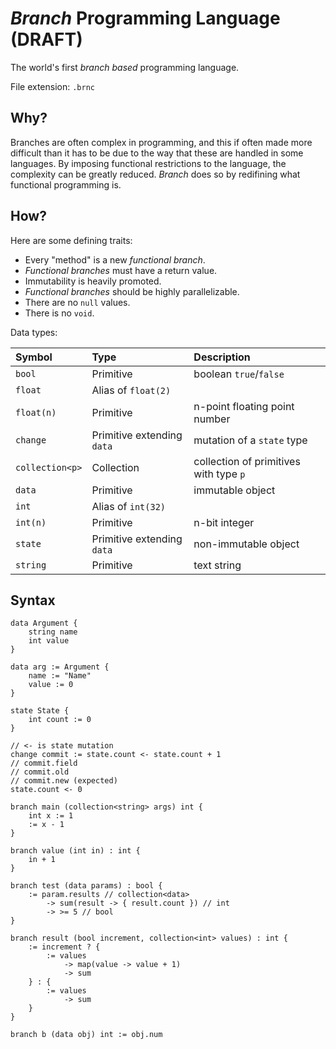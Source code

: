 # *Branch* Programming Language (DRAFT)

The world's first *branch based* programming language.

File extension: `.brnc`

## Why?

Branches are often complex in programming, and this if often made more difficult than it has to be due to the way that these are handled in some languages.
By imposing functional restrictions to the language, the complexity can be greatly reduced.
*Branch* does so by redifining what functional programming is.

## How?

Here are some defining traits:

+ Every "method" is a new *functional branch*.
+ *Functional branches* must have a return value.
+ Immutability is heavily promoted.
+ *Functional branches* should be highly parallelizable.
+ There are no `null` values.
+ There is no `void`.

Data types:

| Symbol          | Type                       | Description                            |
|:----------------|:---------------------------|:---------------------------------------|
| `bool`          | Primitive                  | boolean `true`/`false`                 |
| `float`         | Alias of `float(2)`        |                                        |
| `float(n)`      | Primitive                  | n-point floating point number          |
| `change`        | Primitive extending `data` | mutation of a `state` type             |
| `collection<p>` | Collection                 | collection of primitives with type `p` |
| `data`          | Primitive                  | immutable object                       |
| `int`           | Alias of `int(32)`         |                                        |
| `int(n)`        | Primitive                  | n-bit integer                          |
| `state`         | Primitive extending `data` | non-immutable object                   |
| `string`        | Primitive                  | text string                            |

## Syntax

```
data Argument {
    string name
    int value
}

data arg := Argument {
    name := "Name"
    value := 0
}

state State {
    int count := 0
}

// <- is state mutation
change commit := state.count <- state.count + 1
// commit.field
// commit.old
// commit.new (expected)
state.count <- 0

branch main (collection<string> args) int {
    int x := 1
    := x - 1
}

branch value (int in) : int {
    in + 1
}

branch test (data params) : bool {
    := param.results // collection<data>
        -> sum(result -> { result.count }) // int
        -> >= 5 // bool
}

branch result (bool increment, collection<int> values) : int {
    := increment ? {
        := values
            -> map(value -> value + 1)
            -> sum
    } : {
        := values
            -> sum
    }
}

branch b (data obj) int := obj.num
```
